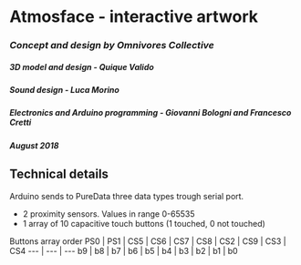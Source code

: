 # Atmosface - interactive artwork
### *Concept and design by Omnivores Collective*
##### *3D model and design - Quique Valido*
##### *Sound design - Luca Morino*
##### *Electronics and Arduino programming - Giovanni Bologni and Francesco Cretti*
##### *August 2018*

## Technical details
Arduino sends to PureData three data types trough serial port.
* 2 proximity sensors. Values in range 0-65535
* 1 array of 10 capacitive touch buttons (1 touched, 0 not touched)


Buttons array order
PS0 | PS1 | CS5 | CS6 | CS7 | CS8 | CS2 | CS9 | CS3 | CS4
--- | --- | ---
b9 | b8 | b7 | b6 | b5 | b4 | b3 | b2 | b1 | b0
